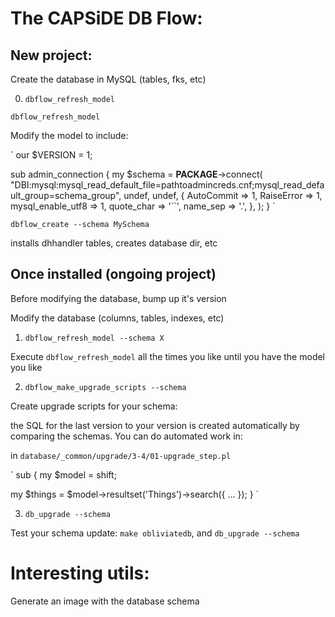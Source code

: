 # The CAPSiDE DB Flow:

## New project:

Create the database in MySQL (tables, fks, etc)

0. `dbflow_refresh_model ` 

`
dbflow_refresh_model
`

Modify the model to include:

`
our $VERSION = 1;

sub admin_connection {
  my $schema = __PACKAGE__->connect(
    "DBI:mysql:mysql_read_default_file=pathtoadmincreds.cnf;mysql_read_default_group=schema_group",
    undef,
    undef,
    {
      AutoCommit => 1,
      RaiseError => 1,
      mysql_enable_utf8 => 1,
      quote_char => '``',
      name_sep   => '.',
    },
  );
}
`

`dbflow_create --schema MySchema`

installs dhhandler tables, creates database dir, etc

## Once installed (ongoing project)

Before modifying the database, bump up it's version

Modify the database (columns, tables, indexes, etc)

1. `dbflow_refresh_model --schema X`

Execute `dbflow_refresh_model` all the times you like until
you have the model you like

2. `dbflow_make_upgrade_scripts --schema`

Create upgrade scripts for your schema:

the SQL for the last version to your version is created
automatically by comparing the schemas. You can do automated
work in:

in `database/_common/upgrade/3-4/01-upgrade_step.pl`

`
sub {
  my $model = shift;

  my $things = $model->resultset('Things')->search({ ... });
}
`

3. `db_upgrade --schema`

Test your schema update: `make obliviatedb`, and `db_upgrade --schema`

# Interesting utils:

Generate an image with the database schema

